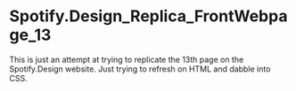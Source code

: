 # Spotify.Design_Replica_FrontWebpage_13
This is just an attempt at trying to replicate the 13th page on the Spotify.Design website. Just trying to refresh on HTML and dabble into CSS.
